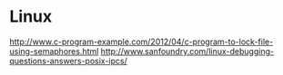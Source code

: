 # Linux
http://www.c-program-example.com/2012/04/c-program-to-lock-file-using-semaphores.html
http://www.sanfoundry.com/linux-debugging-questions-answers-posix-ipcs/
